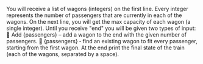 You will receive a list of wagons (integers) on the first line. Every integer represents the number of passengers that
are currently in each of the wagons. On the next line, you will get the max capacity of each wagon (a single
integer). Until you receive "end" you will be given two types of input:
 Add {passengers} – add a wagon to the end with the given number of passengers.
 {passengers} ‐ find an existing wagon to fit every passenger, starting from the first wagon.
At the end print the final state of the train (each of the wagons, separated by a space).
